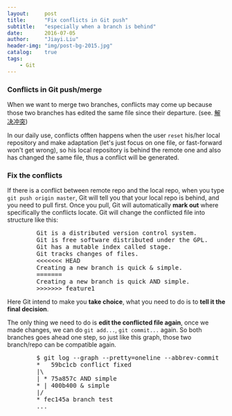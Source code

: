 ```yaml
---
layout:     post
title:      "Fix conflicts in Git push"
subtitle:   "especially when a branch is behind"
date:       2016-07-05
author:     "Jiayi.Liu"
header-img: "img/post-bg-2015.jpg"
catalog: 	true
tags:
    - Git
---
```


### Conflicts in Git push/merge

When we want to merge two branches, conflicts may come up because those two branches has edited the same file since their departure. (see. [解决冲突](http://www.liaoxuefeng.com/wiki/0013739516305929606dd18361248578c67b8067c8c017b000/001375840202368c74be33fbd884e71b570f2cc3c0d1dcf000))

In our daily use, conflicts offten happens when the user `reset` his/her local repository and make adaptation (let's just focus on one file, or fast-forward won't get wrong), so his local repository is behind the remote one and also has changed the same file, thus a conflict will be generated.

### Fix the conflicts

If there is a conflict between remote repo and the local repo, when you type `git push origin master`, Git will tell you that your local repo is behind, and you need to pull first. Once you pull, Git will automatically **mark out** where specifically the conflicts locate. Git will change the conflicted file into structure like this:
<pre>
		Git is a distributed version control system.
		Git is free software distributed under the GPL.
		Git has a mutable index called stage.
		Git tracks changes of files.
		<<<<<<< HEAD
		Creating a new branch is quick & simple.
		=======
		Creating a new branch is quick AND simple.
		>>>>>>> feature1
</pre>

Here Git intend to make you **take choice**, what you need to do is to **tell it the final decision**.

The only thing we need to do is **edit the conflicted file again**, once we made changes, we can do `git add...`, `git commit...` again. So both branches goes ahead one step, so just like this graph, those two branch/repo can be compatible again.
<pre>
		$ git log --graph --pretty=oneline --abbrev-commit
		*   59bc1cb conflict fixed
		|\
		| * 75a857c AND simple
		* | 400b400 & simple
		|/
		* fec145a branch test
		...
</pre>
